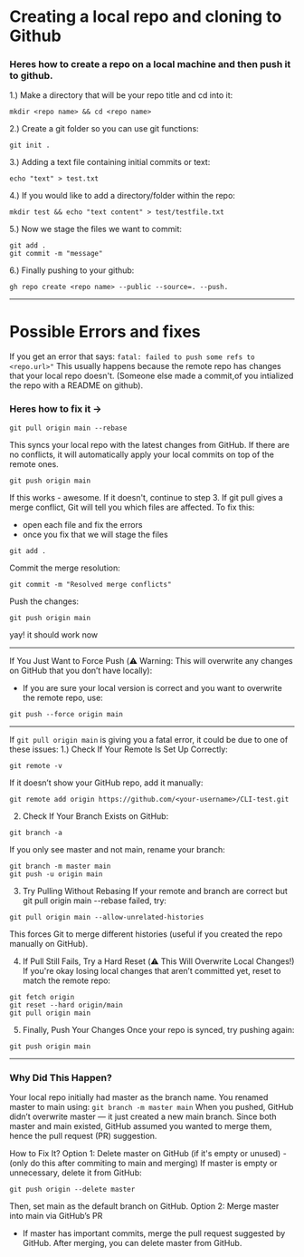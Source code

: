 # Creating a local repo and cloning to Github
### Heres how to create a repo on a local machine and then push it to github.
1.) Make a directory that will be your repo title and cd into it:
```
mkdir <repo name> && cd <repo name>
```
2.) Create a git folder so you can use git functions:
```
git init .
```
3.) Adding a text file containing initial commits or text:
```
echo "text" > test.txt
```
4.) If you would like to add a directory/folder within the repo: 
```
mkdir test && echo "text content" > test/testfile.txt
```
5.) Now we stage the files we want to commit:
```
git add .
git commit -m "message"
```
6.) Finally pushing to your github:
```
gh repo create <repo name> --public --source=. --push.
```

---

# Possible Errors and fixes
If you get an error that says: ```fatal: failed to push some refs to <repo.url>"``` This usually happens because the remote repo has changes that your local repo doesn't. (Someone else made a commit,of you intialized the repo with a README on github).
### Heres how to fix it ->
```
git pull origin main --rebase 
```
This syncs your local repo with the latest changes from GitHub. If there are no conflicts, it will automatically apply your local commits on top of the remote ones.
```
git push origin main
```
If this works - awesome. If it doesn't, continue to step 3.
If git pull gives a merge conflict, Git will tell you which files are affected. To fix this:
  - open each file and fix the errors
  - once you fix that we will stage the files
```
git add .
```
Commit the merge resolution:
```
git commit -m "Resolved merge conflicts"
```
Push the changes:
```
git push origin main
```
yay! it should work now

---

If You Just Want to Force Push (⚠️ Warning: This will overwrite any changes on GitHub that you don’t have locally):
  - If you are sure your local version is correct and you want to overwrite the remote repo, use:
```
git push --force origin main
```

---

If ``` git pull origin main ``` is giving you a fatal error, it could be due to one of these issues:
1.) Check If Your Remote Is Set Up Correctly:
```
git remote -v
```
If it doesn’t show your GitHub repo, add it manually:
```
git remote add origin https://github.com/<your-username>/CLI-test.git
```
2. Check If Your Branch Exists on GitHub:
```
git branch -a
```
If you only see master and not main, rename your branch:
```
git branch -m master main
git push -u origin main
```
3. Try Pulling Without Rebasing
If your remote and branch are correct but git pull origin main --rebase failed, try:
```
git pull origin main --allow-unrelated-histories
```
This forces Git to merge different histories (useful if you created the repo manually on GitHub).

4. If Pull Still Fails, Try a Hard Reset (⚠️ This Will Overwrite Local Changes!)
If you're okay losing local changes that aren’t committed yet, reset to match the remote repo:
```
git fetch origin
git reset --hard origin/main
git pull origin main
```
5. Finally, Push Your Changes
Once your repo is synced, try pushing again:
```
git push origin main
```

---

### Why Did This Happen?

Your local repo initially had master as the branch name. You renamed master to main using: ```git branch -m master main``` When you pushed, GitHub didn’t overwrite master — it just created a new main branch. Since both master and main existed, GitHub assumed you wanted to merge them, hence the pull request (PR) suggestion.

How to Fix It?
Option 1: Delete master on GitHub (if it's empty or unused) - (only do this after commiting to main and merging)
If master is empty or unnecessary, delete it from GitHub:
```
git push origin --delete master
```
Then, set main as the default branch on GitHub.
Option 2: Merge master into main via GitHub’s PR
- If master has important commits, merge the pull request suggested by GitHub. After merging, you can delete master from GitHub.
